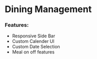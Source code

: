 # Dining Management

### Features:

- Responsive Side Bar
- Custom Calender UI
- Custom Date Selection
- Meal on off features